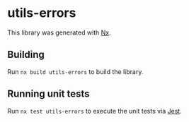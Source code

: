 # utils-errors

This library was generated with [Nx](https://nx.dev).

## Building

Run `nx build utils-errors` to build the library.

## Running unit tests

Run `nx test utils-errors` to execute the unit tests via [Jest](https://jestjs.io).
